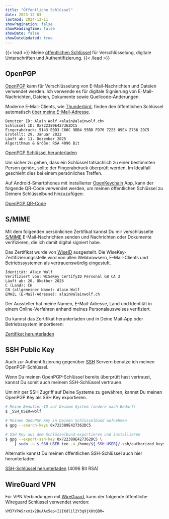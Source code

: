 ```yaml
---
title: "Öffentliche Schlüssel"
date: 2023-12-03
lastmod: 2024-12-11
showPagination: false
showReadingTime: false
showDate: false
showDateUpdated: true
---
```


{{< lead >}}
Meine
[öffentlichen Schlüssel](https://de.wikipedia.org/wiki/Asymmetrisches_Kryptosystem)
für Verschlüsselung, digitale Unterschriften und Authentifizierung.
{{< /lead >}}

## OpenPGP

[OpenPGP](https://de.wikipedia.org/wiki/OpenPGP) kann für Verschlüsselung von
E-Mail-Nachrichten und Dateien verwendet werden. Ich verwende es für digitale
Signierung von E-Mail-Nachrichten, Dateien, Dokumente sowie
Quellcode-Änderungen.

Moderne E-Mail-Clients, wie
[Thunderbird](https://www.thunderbird.net/de/), finden den öffentlichen
Schlüssel automatisch
[über meine E-Mail-Adresse](https://keys.openpgp.org/search?q=alain%40alainwolf.ch).

```text
Benutzer ID: Alain Wolf <alain@alainwolf.ch>
Schlüssel ID: 0x722389E427362DC5
Fingerabdruck: 5143 E0D3 C00C 9DB4 55BD FD76 7223 89E4 2736 2DC5
Erstellt: 29. Januar 2022
Läuft ab: 11. Dezember 2025
Algorithmus & Größe: RSA 4096 Bit
```

[OpenPGP Schlüssel herunterladen](https://keys.openpgp.org/vks/v1/by-fingerprint/5143E0D3C00C9DB455BDFD76722389E427362DC5)

Um sicher zu gehen, dass ein Schlüssel tatsächlich zu einer bestimmten Person
gehört, sollte der Fingerabdruck überprüft werden. Im Idealfall geschieht dies
bei einem persönliches Treffen.

Auf Android-Smartphones mit installierter
[OpenKeychain](https://www.openkeychain.org/) App, kann der folgende QR-Code
verwendet werden, um meinen öffentlichen Schlüssel zu Deinem Schlüsselbund
hinzuzufügen:

[OpenPGP QR-Code](openpgp)

## S/MIME

Mit dem folgenden persönlichen Zertifikat kannst Du mir verschlüsselte
[S/MIME](https://en.wikipedia.org/wiki/S/MIME) E-Mail-Nachrichten senden und
Nachrichten oder Dokumente verifizieren, die ich damit digital signiert habe.

Das Zertifikat wurde von [WiseID](https://wiseid.com/) ausgestellt. Die
WiseKey-Zertifizierungsstelle wird von allen Webbrowsern, E-Mail-Clients und
Betriebssystemen als vertrauenswürdig eingestuft.

```text
Identität: Alain Wolf
Verifiziert von: WISeKey CertifyID Personal GB CA 3
Läuft ab: 20. Okotber 2026
C (Land): CH
CN (allgemeiner Name): Alain Wolf
EMAIL (E-Mail-Adresse): alain@alainwolf.ch
```

Der Aussteller hat meine Namen, E-Mail-Adresse, Land und Identität
in einem Online-Verfahren anhand meines Personalausweises verifiziert.

Du kannst das Zertifikat herunterladen und in Deine Mail-App oder Betriebssystem
importieren:

[Zertifikat herunterladen](alain-wolf-chain.pem)

## SSH Public Key

Auch zur Authentifizierung gegenüber
[SSH](https://en.wikipedia.org/wiki/Secure_Shell) Servern benutze ich meinen
OpenPGP-Schlüssel.

Wenn Du meinen OpenPGP-Schlüssel bereits überprüft hast vertraust, kannst Du
somit auch meinem SSH-Schlüssel vertrauen.

Um mir per SSH Zugriff auf Deine Systeme zu gewähren, kannst Du meinen
OpenPGP Key als SSH Key exportieren.

```bash
# Meine Benutzer-ID auf Deinem System (ändere nach Bedarf)
$ _SSH_USER=wolf

# Meinen OpenPGP Key in Deinen Schlüsselbund aufnehmen
$ gpg --search-keys 0x722389E427362DC5

# SSH Key aus dem Schlüsselbund exportieren und installieren
$ gpg --export-ssh-key 0x722389E427362DC5 \
    | sudo -u $_SSH_USER tee -a /home/${_SSH_USER}/.ssh/authorized_keys
```

Alternativ kannst Du meinen öffentlichen SSH-Schlüssel auch hier herunterladen:

[SSH-Schlüssel herunterladen](0x722389E427362DC5.pub) (4096 Bit RSA)

## WireGuard VPN

Für VPN Verbindungen mit [WireGuard](https://www.wireguard.com/), kann der
folgende öffentliche Wireguard Schlüssel verwendet werden:

```text
VM37YPASrxm1x2BuAAx5ep+IiIKdlil2Y3q9jX8tQBM=
```
